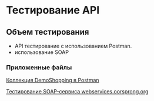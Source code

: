 # Тестирование API
## Объем тестирования

- API тестирование с использованием Postman.
- использование SOAP

### Приложенные файлы

[Коллекция DemoShopping в Postman](https://www.postman.com/joint-operations-cosmonaut-99875568/workspace/my-workspace/collection/38265002-ada05dfd-27df-4042-bb9e-8e5fb850b5b3?action=share&creator=38265002&active-environment=38265002-d4465d03-6a3d-43a4-b4be-f7ed7095810b)

[Тестирование SOAP-сервиса webservices.oorsprong.org](https://www.postman.com/joint-operations-cosmonaut-99875568/workspace/soap/collection/38265002-8650e514-c05b-45b9-8d84-2a3640763126?action=share&creator=38265002)
